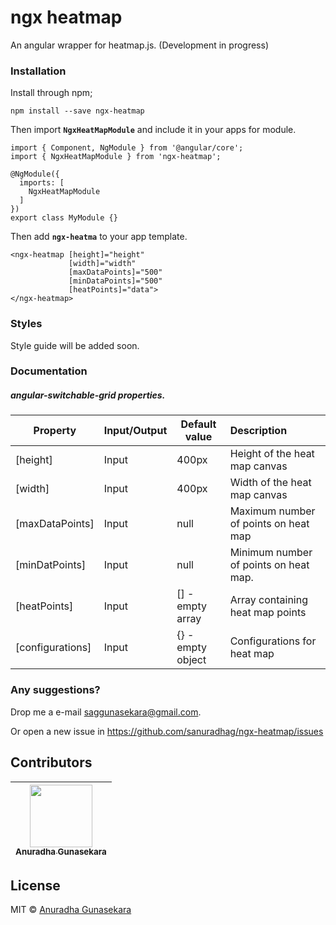 # ngx heatmap

An angular wrapper for heatmap.js. (Development in progress)

### Installation

Install through npm;

    npm install --save ngx-heatmap
    
Then import **`NgxHeatMapModule`** and include it in your apps for module.
    
    import { Component, NgModule } from '@angular/core';
    import { NgxHeatMapModule } from 'ngx-heatmap';
     
    @NgModule({
      imports: [
        NgxHeatMapModule
      ]
    })
    export class MyModule {}
 
Then add  **`ngx-heatma`** to your app template.
    
    <ngx-heatmap [height]="height"
                 [width]="width"
                 [maxDataPoints]="500"
                 [minDataPoints]="500"
                 [heatPoints]="data">
    </ngx-heatmap>


### Styles 

Style guide will be added soon.


### Documentation
   
##### angular-switchable-grid properties.

   
   Property| Input/Output| Default value | Description
   | -------| --------|-------|:--------------|
   |[height]| Input | 400px |Height of the heat map canvas|
   |[width]| Input| 400px |  Width of the heat map canvas|
   |[maxDataPoints]| Input| null| Maximum number of points on heat map| 
   |[minDatPoints]| Input| null| Minimum number of points on heat map.| 
   |[heatPoints]| Input| [] - empty array| Array containing heat map points| 
   |[configurations]| Input| {} - empty object| Configurations for heat map| 
  



### Any suggestions?

  Drop me a e-mail saggunasekara@gmail.com.   
  
  Or open a new issue in https://github.com/sanuradhag/ngx-heatmap/issues

## Contributors

<!-- ALL-CONTRIBUTORS-LIST:START - Do not remove or modify this section -->
 [<img src="https://avatars0.githubusercontent.com/u/24251976?s=400&v=4" width="100px;"/><br /><sub>Anuradha Gunasekara</sub>][anuradha-profile]|
| :---: |
<!-- ALL-CONTRIBUTORS-LIST:END -->

[license-badge]: http://img.shields.io/badge/license-MIT-blue.svg?style=flat
[license]: https://github.com/yohangz/scala-play-angular-seed/blob/master/LICENSE

[anuradha-profile]: https://github.com/sanuradhag

## License

MIT © [Anuradha Gunasekara](mailto:saggunasekara@gmail.com)
